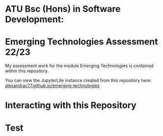 # ATU Bsc (Hons) in Software Development: 
# Emerging Technologies Assessment 22/23

My assessment work for the module Emerging Technologies is contained within this repository. 

You can view the JupyterLite instance created from this repository here:
[alexandrac77.github.io/emerging-technologies](https://alexandrac77.github.io/emerging-technologies)


# Interacting with this Repository
# Test